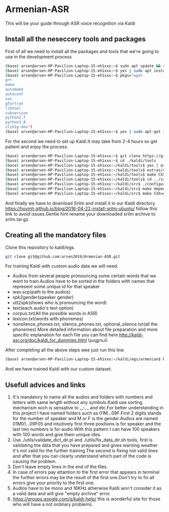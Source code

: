 # Armenian-ASR
This will be your guide through ASR voice recognition via Kaldi
## Install all the neseccery tools and packages
First of all we need to install all the packages and tools that we're going to use in the development process
``` sh
(base) arsen@arsen-HP-Pavilion-Laptop-15-eh1xxx:~$ sudo apt update && sudo apt upgrade
(base) arsen@arsen-HP-Pavilion-Laptop-15-eh1xxx:~$ yes | sudo apt install unzip git-all
(base) arsen@arsen-HP-Pavilion-Laptop-15-eh1xxx:~$ pkgs="wget
g++
make
automake
autoconf
sox
gfortran
libtool
subversion
python2.7
python3.8
zlib1g-dev")
(base) arsen@arsen-HP-Pavilion-Laptop-15-eh1xxx:~$ yes | sudo apt-get install $pkgs
```
For the second we need to set up Kaldi.It may take from 2-4 hours so get patient and enjoy the process.
```sh
(base) arsen@arsen-HP-Pavilion-Laptop-15-eh1xxx:~$ git clone https://github.com/kaldi-asr/kaldi.git kaldi --origin upstream
(base) arsen@arsen-HP-Pavilion-Laptop-15-eh1xxx:~$ cd ./kaldi/tools
(base) arsen@arsen-HP-Pavilion-Laptop-15-eh1xxx:~/kaldi/tools$ yes | extras/install_mkl.sh
(base) arsen@arsen-HP-Pavilion-Laptop-15-eh1xxx:~/kaldi/tools$ extras/check_dependencies.sh
(base) arsen@arsen-HP-Pavilion-Laptop-15-eh1xxx:~/kaldi/tools$ make CXX=g++
(base) arsen@arsen-HP-Pavilion-Laptop-15-eh1xxx:~/kaldi/tools$ cd ../src
(base) arsen@arsen-HP-Pavilion-Laptop-15-eh1xxx:~/kaldi/src$ ./configure --shared
(base) arsen@arsen-HP-Pavilion-Laptop-15-eh1xxx:~/kaldi/src$ make depend CXX=g++
(base) arsen@arsen-HP-Pavilion-Laptop-15-eh1xxx:~/kaldi/src$ make CXX=g++
```
And finally we have to download Srilm and install it in our Kaldi directory.
https://hovinh.github.io/blog/2016-04-22-install-srilm-ubuntu/ follow this link to avoid issues.Gentle hint rename your downloaded srilm archive to srilm.tar.gz.

## Creating all the mandatory files
Clone this repository to kaldi/egs.
```sh
git clone git@github.com:arsen2019/Armenian-ASR.git
```
For training Kaldi with custom audio data we will need.
* Audios from several people pronouncing some certain words that we want to train.Audios have to be sorted in the folders with names that represent some unique id for that speaker
* wav.scp(path to the audios)
* spk2gender(speaker gender)
* utt2spk(shows who is pronouncing the word)
* text(each audio's text option)
* corpus.txt(All the possible words in ASR)
* lexicon.txt(words with phonemes)
* nonsilence_phones.txt, silence_phones.txt, optional_silence.txt(all the phonemes)
More detailed information about file preparation and more specific explanation for each file you can find here http://kaldi-asr.org/doc/kaldi_for_dummies.html կայքում։

After completing all the above steps wee just run this line
```sh
(base) arsen@arsen-HP-Pavilion-Laptop-15-eh1xxx:~/kaldi/egs/armenian$ bash run.sh

```
And we have trained Kaldi with our custom dataset.

## Usefull advices and links
1. It's mandatory to name all the audios and folders with numbers and letters with same length without any symbols.Kaldi use sorting mechanism wich is sensative to _,-,., and etc.For better understanding in this project I have named folders such as 01M...09F.First 2 digits stands for the number of speaker and M or F is the gender.Audios are named 01M01...09F05 and intuitively first three positions is for speaker and the last two numbers is for audio.With this pattern I can have 100 speakers with 100 words and give them unique ides.
2. Use ./utils/validate_dict_dir.pl and ./utils/fix_data_dir.sh tools, first is validating the data that you have prepared and gives warning weather it's not valid for the further training.The second is fixing not valid lines and after that you can clearly understand which part of the code is causing the problem.
3. Don't leave empty lines in the end of the files.
4. In case of errors pay attantion to the first error that appears in terminal the further errors may be the result of the first one.Don't try to fix all errors give your priority to the first one.
5. Audios have to be mono and 16KHz atherwise Kaldi won't consider it as a valid data and will give "empty archive" error.
6. https://groups.google.com/g/kaldi-help/ this is wonderful site for those who will have a not ordinary problems.

